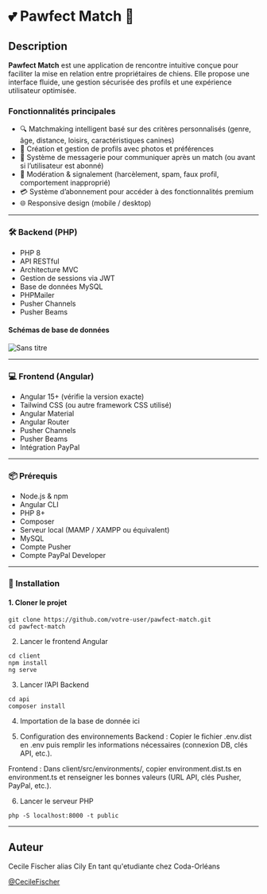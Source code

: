 # 💕 Pawfect Match 🐾

## Description
**Pawfect Match** est une application de rencontre intuitive conçue pour faciliter la mise en relation entre propriétaires de chiens. Elle propose une interface fluide, une gestion sécurisée des profils et une expérience utilisateur optimisée.

### Fonctionnalités principales
* 🔍 Matchmaking intelligent basé sur des critères personnalisés (genre, âge, distance, loisirs, caractéristiques canines)
* 👤 Création et gestion de profils avec photos et préférences
* 📨 Système de messagerie pour communiquer après un match (ou avant si l’utilisateur est abonné)
* 🚩 Modération & signalement (harcèlement, spam, faux profil, comportement inapproprié)
* 💳 Système d’abonnement pour accéder à des fonctionnalités premium
* 🌐 Responsive design (mobile / desktop)

---

### 🛠️ Backend (PHP)
* PHP 8
* API RESTful
* Architecture MVC
* Gestion de sessions via JWT
* Base de données MySQL
* PHPMailer
* Pusher Channels
* Pusher Beams

#### Schémas de base de données

![Sans titre](https://github.com/user-attachments/assets/9eaf772e-4651-4163-ab67-de6d84ea02f1)


---

### 💻 Frontend (Angular)
* Angular 15+ (vérifie la version exacte)
* Tailwind CSS (ou autre framework CSS utilisé)
* Angular Material
* Angular Router
* Pusher Channels
* Pusher Beams
* Intégration PayPal

---

### 📦 Prérequis
* Node.js & npm
* Angular CLI
* PHP 8+
* Composer
* Serveur local (MAMP / XAMPP ou équivalent)
* MySQL
* Compte Pusher
* Compte PayPal Developer

---

### 🚀 Installation

#### 1. Cloner le projet
```
git clone https://github.com/votre-user/pawfect-match.git
cd pawfect-match
```

2. Lancer le frontend Angular
```
cd client
npm install
ng serve
```

3. Lancer l’API Backend
```
cd api
composer install
```

4. Importation de la base de donnée
   ici
  
6. Configuration des environnements
Backend :
Copier le fichier .env.dist en .env
puis remplir les informations nécessaires (connexion DB, clés API, etc.).

Frontend :
Dans client/src/environments/, copier environment.dist.ts en environment.ts
et renseigner les bonnes valeurs (URL API, clés Pusher, PayPal, etc.).

6. Lancer le serveur PHP
```
php -S localhost:8000 -t public
```

---

## Auteur

Cecile Fischer alias Cily
En tant qu'etudiante chez Coda-Orléans

[@CecileFischer](https://www.linkedin.com/in/fischercecile/)
